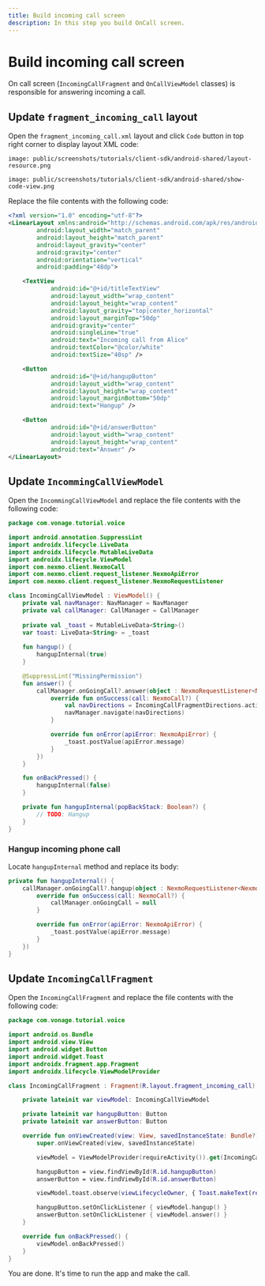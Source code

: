 ```yaml
---
title: Build incoming call screen
description: In this step you build OnCall screen.
---
```


# Build  incoming call screen

On call screen (`IncomingCallFragment` and `OnCallViewModel` classes) is responsible for answering incoming a call.

## Update `fragment_incoming_call` layout

Open the `fragment_incoming_call.xml` layout and click `Code` button in top right corner to display layout XML code:

```screenshot
image: public/screenshots/tutorials/client-sdk/android-shared/layout-resource.png
```

```screenshot
image: public/screenshots/tutorials/client-sdk/android-shared/show-code-view.png
```

Replace the file contents with the following code:

```xml
<?xml version="1.0" encoding="utf-8"?>
<LinearLayout xmlns:android="http://schemas.android.com/apk/res/android"
        android:layout_width="match_parent"
        android:layout_height="match_parent"
        android:layout_gravity="center"
        android:gravity="center"
        android:orientation="vertical"
        android:padding="48dp">

    <TextView
            android:id="@+id/titleTextView"
            android:layout_width="wrap_content"
            android:layout_height="wrap_content"
            android:layout_gravity="top|center_horizontal"
            android:layout_marginTop="50dp"
            android:gravity="center"
            android:singleLine="true"
            android:text="Incoming call from Alice"
            android:textColor="@color/white"
            android:textSize="40sp" />

    <Button
            android:id="@+id/hangupButton"
            android:layout_width="wrap_content"
            android:layout_height="wrap_content"
            android:layout_marginBottom="50dp"
            android:text="Hangup" />

    <Button
            android:id="@+id/answerButton"
            android:layout_width="wrap_content"
            android:layout_height="wrap_content"
            android:text="Answer" />
</LinearLayout>
```

## Update `IncommingCallViewModel`

Open the `IncommingCallViewModel` and replace the file contents with the following code:

```kotlin
package com.vonage.tutorial.voice

import android.annotation.SuppressLint
import androidx.lifecycle.LiveData
import androidx.lifecycle.MutableLiveData
import androidx.lifecycle.ViewModel
import com.nexmo.client.NexmoCall
import com.nexmo.client.request_listener.NexmoApiError
import com.nexmo.client.request_listener.NexmoRequestListener

class IncomingCallViewModel : ViewModel() {
    private val navManager: NavManager = NavManager
    private val callManager: CallManager = CallManager
    
    private val _toast = MutableLiveData<String>()
    var toast: LiveData<String> = _toast
    
    fun hangup() {
        hangupInternal(true)
    }

    @SuppressLint("MissingPermission")
    fun answer() {
        callManager.onGoingCall?.answer(object : NexmoRequestListener<NexmoCall?> {
            override fun onSuccess(call: NexmoCall?) {
                val navDirections = IncomingCallFragmentDirections.actionIncomingCallFragmentToOnCallFragment()
                navManager.navigate(navDirections)
            }

            override fun onError(apiError: NexmoApiError) {
                _toast.postValue(apiError.message)
            }
        })
    }

    fun onBackPressed() {
        hangupInternal(false)
    }

    private fun hangupInternal(popBackStack: Boolean?) {
        // TODO: Hangup
    }
}
```

### Hangup incoming phone call

Locate `hangupInternal` method and replace its body:


```kotlin
private fun hangupInternal() {
    callManager.onGoingCall?.hangup(object : NexmoRequestListener<NexmoCall> {
        override fun onSuccess(call: NexmoCall?) {
            callManager.onGoingCall = null
        }

        override fun onError(apiError: NexmoApiError) {
            _toast.postValue(apiError.message)
        }
    })
}
```

## Update `IncomingCallFragment`

Open the `IncomingCallFragment` and replace the file contents with the following code:

```kotlin
package com.vonage.tutorial.voice

import android.os.Bundle
import android.view.View
import android.widget.Button
import android.widget.Toast
import androidx.fragment.app.Fragment
import androidx.lifecycle.ViewModelProvider

class IncomingCallFragment : Fragment(R.layout.fragment_incoming_call), BackPressHandler {

    private lateinit var viewModel: IncomingCallViewModel

    private lateinit var hangupButton: Button
    private lateinit var answerButton: Button

    override fun onViewCreated(view: View, savedInstanceState: Bundle?) {
        super.onViewCreated(view, savedInstanceState)

        viewModel = ViewModelProvider(requireActivity()).get(IncomingCallViewModel::class.java)

        hangupButton = view.findViewById(R.id.hangupButton)
        answerButton = view.findViewById(R.id.answerButton)

        viewModel.toast.observe(viewLifecycleOwner, { Toast.makeText(requireActivity(), it, Toast.LENGTH_SHORT).show() })

        hangupButton.setOnClickListener { viewModel.hangup() }
        answerButton.setOnClickListener { viewModel.answer() }
    }

    override fun onBackPressed() {
        viewModel.onBackPressed()
    }
}
```

You are done. It's time to run the app and make the call.
